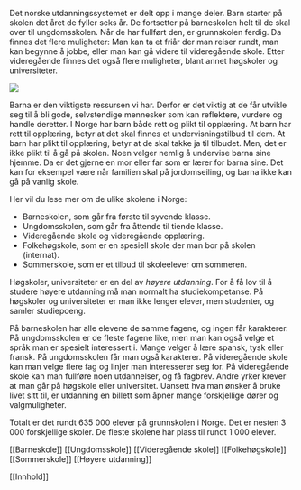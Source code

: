 Det norske utdanningssystemet er delt opp i mange deler. Barn starter på skolen det året de fyller seks år. De fortsetter på barneskolen helt til de skal over til ungdomsskolen. Når de har fullført den, er grunnskolen ferdig. Da finnes det flere muligheter: Man kan ta et friår der man reiser rundt, man kan begynne å jobbe, eller man kan gå videre til videregående skole. Etter videregående finnes det også flere muligheter, blant annet høgskoler og universiteter.

![](https://cdn.kursoria.no/pensum/chapters/pensum-for-samfunnskunnskapsproven-skole-og-utdanning_q8dkf5.jpg)

Barna er den viktigste ressursen vi har. Derfor er det viktig at de får utvikle seg til å bli gode, selvstendige mennesker som kan reflektere, vurdere og handle deretter. I Norge har barn både rett og plikt til opplæring. At barn har rett til opplæring, betyr at det skal finnes et undervisningstilbud til dem. At barn har plikt til opplæring, betyr at de skal takke ja til tilbudet. Men, det er ikke plikt til å gå på skolen. Noen velger nemlig å undervise barna sine hjemme. Da er det gjerne en mor eller far som er lærer for barna sine. Det kan for eksempel være når familien skal på jordomseiling, og barna ikke kan gå på vanlig skole. 

Her vil du lese mer om de ulike skolene i Norge:

-   Barneskolen, som går fra første til syvende klasse.
-   Ungdomsskolen, som går fra åttende til tiende klasse.
-   Videregående skole og videregående opplæring.
-   Folkehøgskole, som er en spesiell skole der man bor på skolen (internat).
-   Sommerskole, som er et tilbud til skoleelever om sommeren.

Høgskoler, universiteter er en del av _høyere utdanning_. For å få lov til å studere høyere utdanning må man normalt ha studiekompetanse. På høgskoler og universiteter er man ikke lenger elever, men studenter, og samler studiepoeng. 

På barneskolen har alle elevene de samme fagene, og ingen får karakterer. På ungdomsskolen er de fleste fagene like, men man kan også velge et språk man er spesielt interessert i. Mange velger å lære spansk, tysk eller fransk. På ungdomsskolen får man også karakterer. På videregående skole kan man velge flere fag og linjer man interesserer seg for. På videregående skole kan man fullføre noen utdannelser, og få fagbrev. Andre yrker krever at man går på høgskole eller universitet. Uansett hva man ønsker å bruke livet sitt til, er utdanning en billett som åpner mange forskjellige dører og valgmuligheter.

Totalt er det rundt 635 000 elever på grunnskolen i Norge. Det er nesten 3 000 forskjellige skoler. De fleste skolene har plass til rundt 1 000 elever.

[[Barneskole]]
[[Ungdomsskole]]
[[Videregående skole]]
[[Folkehøgskole]]
[[Sommerskole]]
[[Høyere utdanning]]

[[Innhold]]